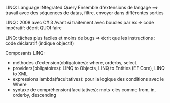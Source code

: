 LINQ: Language INtegrated Query
Ensemble d'extensions de langage
==> travail avec des séquences de datas, filtre, envoyer dans différentes sorties

LINQ : 2008 avec C# 3
Avant si traitement avec boucles par ex => code impératif: décrit QUOI faire

LINQ: tâches plus faciles et moins de bugs => écrit que les instructions : code déclaratif (indique objectif)

Composants LINQ:
- méthodes d'extension(obligatoires): where, orderby, select
- providers(obligatoires): LINQ to Objects, LINQ to Entities (EF Core), LINQ to XML
- expressions lambda(facultatives): pour la logique des conditions avec le Where
- syntaxe de compréhension(facultatives): mots-clés comme from, in, orderby, descending



